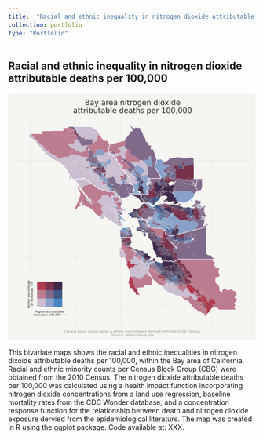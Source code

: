```yaml
---
title:  "Racial and ethnic inequality in nitrogen dioxide attributable deaths"
collection: portfolio
type: "Portfolio"
---
```

## Racial and ethnic inequality in nitrogen dioxide attributable deaths per 100,000
<img src='/images/disparities.PNG'>

This bivariate maps shows the racial and ethnic inequalities in nitrogen dixoide attributable deaths per 100,000, within the Bay area of California. Racial and ethnic minority counts per Census Block Group (CBG) were obtained from the 2010 Census. The nitrogen dioxide attributable deaths per 100,000 was calculated using a health impact function incorporating nitrogen dioxide concentrations from a land use regression, baseline mortality rates from the CDC Wonder database, and a concentration response function for the relationship between death and nitrogen dioxide exposure dervied from the epidemiological literature. The map was created in R using the ggplot package. Code available at: XXX. 
